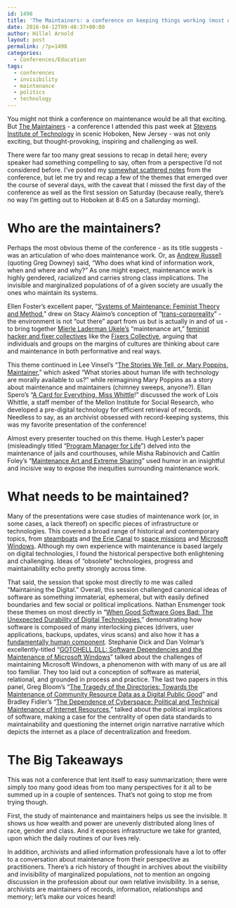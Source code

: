 ```yaml
---
id: 1498
title: 'The Maintainers: a conference on keeping things working (most of the time)'
date: 2016-04-12T09:48:37+00:00
author: Hillel Arnold
layout: post
permalink: /?p=1498
categories:
  - Conferences/Education
tags:
  - conferences
  - invisibility
  - maintenance
  - politics
  - technology
---
```

You might not think a conference on maintenance would be all that exciting. But [The Maintainers](http://themaintainers.org/) - a conference I attended this past week at [Stevens Institute of Technology](https://www.stevens.edu/) in scenic Hoboken, New Jersey - was not only exciting, but thought-provoking, inspiring and challenging as well.<!--more-->

There were far too many great sessions to recap in detail here; every speaker had something compelling to say, often from a perspective I’d not considered before. I’ve posted my [somewhat scattered notes](https://docs.google.com/document/d/1hrj8R3xNH90lXLK4P2RLbTdvqpnzrB0byzn4MGS4wlI/edit?usp=sharing) from the conference, but let me try and recap a few of the themes that emerged over the course of several days, with the caveat that I missed the first day of the conference as well as the first session on Saturday (because really, there’s no way I’m getting out to Hoboken at 8:45 on a Saturday morning).

# Who are the maintainers?

Perhaps the most obvious theme of the conference - as its title suggests - was an articulation of who does maintenance work. Or, as [Andrew Russell](http://themaintainers.org/s/ALR-MtI.pdf) (quoting Greg Downey) said, “Who does what kind of information work, when and where and why?” As one might expect, maintenance work is highly gendered, racialized and carries strong class implications. The invisible and marginalized populations of of a given society are usually the ones who maintain its systems.

Ellen Foster’s excellent paper, “[Systems of Maintenance: Feminist Theory and Method](http://themaintainers.org/s/Maintainers-Text_Ellen-Foster.pdf),” drew on Stacy Alaimo’s conception of “[trans-corporeality](http://www.iupress.indiana.edu/product_info.php?products_id=385653)” - the environment is not “out there” apart from us but is actually in and of us - to bring together [Mierle Laderman Ukele’s](https://en.wikipedia.org/wiki/Mierle_Laderman_Ukeles) “maintenance art,” [feminist hacker and fixer collectives](http://www.academia.edu/7670822/Hacking_with_care) like the [Fixers Collective](http://www.fixerscollective.org/), arguing that individuals and groups on the margins of cultures are thinking about care and maintenance in both performative and real ways.

This theme continued in Lee Vinsel’s “[The Stories We Tell, or, Mary Poppins, Maintainer](http://themaintainers.org/s/Vinsel-The-Stories-We-Tell.pdf),” which asked “What stories about human life with technology are morally available to us?” while reimagining Mary Poppins as a story about maintenance and maintainers (chimney sweeps, anyone?). Ellan Spero’s “[A Card for Everything, Miss Whittle](http://themaintainers.org/s/Maintainers2016_efspero04262016.pdf)!” discussed the work of Lois Whittle, a staff member of the Mellon Institute for Social Research, who developed a pre-digital technology for efficient retrieval of records. Needless to say, as an archivist obsessed with record-keeping systems, this was my favorite presentation of the conference!

Almost every presenter touched on this theme. Hugh Lester’s paper (misleadingly titled “[Program Manager for Life](http://themaintainers.org/s/PROJECT-MANAGER-FOR-LIFE.pdf)”) delved into the maintenance of jails and courthouses, while Misha Rabinovich and Caitlin Foley’s “[Maintenance Art and Extreme Sharing](http://themaintainers.org/s/Maintainance-Art-and-Sharing-Communities-updated.pdf)” used humor in an insightful and incisive way to expose the inequities surrounding maintenance work.

# What needs to be maintained?

Many of the presentations were case studies of maintenance work (or, in some cases, a lack thereof) on specific pieces of infrastructure or technologies. This covered a broad range of historical and contemporary topics, from [steamboats](http://themaintainers.org/s/BLOG-ESSAY-Busch-2016-Maintainers-o04n.pdf) and [the Erie Canal](http://themaintainers.org/s/Greene-Maintainers-Essay-m3dr.pdf) to [space missions](http://themaintainers.org/s/Return-Repair-Refly-Hersch.pdf) and [Microsoft Windows](http://themaintainers.org/s/GOTOHELLDLL1.pdf). Although my own experience with maintenance is based largely on digital technologies, I found the historical perspective both enlightening and challenging. Ideas of “obsolete” technologies, progress and maintainability echo pretty strongly across time.

That said, the session that spoke most directly to me was called “Maintaining the Digital.” Overall, this session challenged canonical ideas of software as something immaterial, ephemeral, but with easily defined boundaries and few social or political implications. Nathan Ensmenger took these themes on most directly in “[When Good Software Goes Bad: The Unexpected Durability of Digital Technologies](http://themaintainers.org/s/ensmenger-maintainers-v2.pdf),” demonstrating how software is composed of many interlocking pieces (drivers, user applications, backups, updates, virus scans) and also how it has a [fundamentally human component](https://en.wikipedia.org/wiki/Lehman%27s_laws_of_software_evolution). Stephanie Dick and Dan Volmar’s excellently-titled “[GOTOHELL.DLL: Software Dependencies and the Maintenance of Microsoft Windows](http://themaintainers.org/s/GOTOHELLDLL1.pdf)” talked about the challenges of maintaining Microsoft Windows, a phenomenon with with many of us are all too familiar. They too laid out a conception of software as material, relational, and grounded in process and practice. The last two papers in this panel, Greg Bloom’s “[The Tragedy of the Directories: Towards the Maintenance of Community Resource Data as a Digital Public Good](https://docs.google.com/document/d/1Q3vhBrJ1pC6sAIr16xfAxgWWDB04Snx5cezQUeVOdYA/pub)” and Bradley Fidler’s “[The Dependence of Cyberspace: Political and Technical Maintenance of Internet Resources](http://brfidler.com/2016/04/05/dependencecyberspace/),” talked about the political implications of software, making a case for the centrality of open data standards to maintainability and questioning the internet origin narrative narrative which depicts the internet as a place of decentralization and freedom.

# The Big Takeaways

This was not a conference that lent itself to easy summarization; there were simply too many good ideas from too many perspectives for it all to be summed up in a couple of sentences. That’s not going to stop me from trying though.

First, the study of maintenance and maintainers helps us see the invisible. It shows us how wealth and power are unevenly distributed along lines of race, gender and class. And it exposes infrastructure we take for granted, upon which the daily routines of our lives rely.

In addition, archivists and allied information professionals have a lot to offer to a conversation about maintenance from their perspective as practitioners. There’s a rich history of thought in archives about the visibility and invisibility of marginalized populations, not to mention an ongoing discussion in the profession about our own relative invisibility. In a sense, archivists are maintainers of records, information, relationships and memory; let’s make our voices heard!
